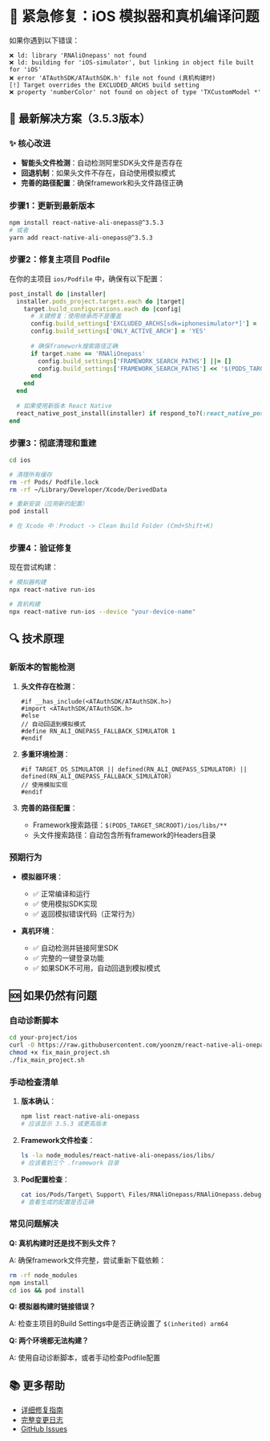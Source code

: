# 🚨 紧急修复：iOS 模拟器和真机编译问题

如果你遇到以下错误：

```
❌ ld: library 'RNAliOnepass' not found
❌ ld: building for 'iOS-simulator', but linking in object file built for 'iOS'
❌ error 'ATAuthSDK/ATAuthSDK.h' file not found (真机构建时)
[!] Target overrides the EXCLUDED_ARCHS build setting
❌ property 'numberColor' not found on object of type 'TXCustomModel *'
```

## 🚀 最新解决方案（3.5.3版本）

### ✨ 核心改进
- **智能头文件检测**：自动检测阿里SDK头文件是否存在
- **回退机制**：如果头文件不存在，自动使用模拟模式
- **完善的路径配置**：确保framework和头文件路径正确

### 步骤1：更新到最新版本

```bash
npm install react-native-ali-onepass@^3.5.3
# 或者
yarn add react-native-ali-onepass@^3.5.3
```

### 步骤2：修复主项目 Podfile

在你的主项目 `ios/Podfile` 中，确保有以下配置：

```ruby
post_install do |installer|
  installer.pods_project.targets.each do |target|
    target.build_configurations.each do |config|
      # 关键修复：使用继承而不是覆盖
      config.build_settings['EXCLUDED_ARCHS[sdk=iphonesimulator*]'] = '$(inherited) arm64'
      config.build_settings['ONLY_ACTIVE_ARCH'] = 'YES'
      
      # 确保framework搜索路径正确
      if target.name == 'RNAliOnepass'
        config.build_settings['FRAMEWORK_SEARCH_PATHS'] ||= []
        config.build_settings['FRAMEWORK_SEARCH_PATHS'] << '$(PODS_TARGET_SRCROOT)/ios/libs/**'
      end
    end
  end
  
  # 如果使用新版本 React Native
  react_native_post_install(installer) if respond_to?(:react_native_post_install)
end
```

### 步骤3：彻底清理和重建

```bash
cd ios

# 清理所有缓存
rm -rf Pods/ Podfile.lock
rm -rf ~/Library/Developer/Xcode/DerivedData

# 重新安装（应用新的配置）
pod install

# 在 Xcode 中：Product -> Clean Build Folder (Cmd+Shift+K)
```

### 步骤4：验证修复

现在尝试构建：

```bash
# 模拟器构建
npx react-native run-ios

# 真机构建
npx react-native run-ios --device "your-device-name"
```

## 🔍 技术原理

### 新版本的智能检测

1. **头文件存在检测**：
   ```objc
   #if __has_include(<ATAuthSDK/ATAuthSDK.h>)
   #import <ATAuthSDK/ATAuthSDK.h>
   #else
   // 自动回退到模拟模式
   #define RN_ALI_ONEPASS_FALLBACK_SIMULATOR 1
   #endif
   ```

2. **多重环境检测**：
   ```objc
   #if TARGET_OS_SIMULATOR || defined(RN_ALI_ONEPASS_SIMULATOR) || defined(RN_ALI_ONEPASS_FALLBACK_SIMULATOR)
   // 使用模拟实现
   #endif
   ```

3. **完善的路径配置**：
   - Framework搜索路径：`$(PODS_TARGET_SRCROOT)/ios/libs/**`
   - 头文件搜索路径：自动包含所有framework的Headers目录

### 预期行为

- **模拟器环境**：
  - ✅ 正常编译和运行
  - ✅ 使用模拟SDK实现
  - ✅ 返回模拟错误代码（正常行为）
  
- **真机环境**：
  - ✅ 自动检测并链接阿里SDK
  - ✅ 完整的一键登录功能
  - ✅ 如果SDK不可用，自动回退到模拟模式

## 🆘 如果仍然有问题

### 自动诊断脚本

```bash
cd your-project/ios
curl -O https://raw.githubusercontent.com/yoonzm/react-native-ali-onepass/master/ios/fix_main_project.sh
chmod +x fix_main_project.sh
./fix_main_project.sh
```

### 手动检查清单

1. **版本确认**：
   ```bash
   npm list react-native-ali-onepass
   # 应该显示 3.5.3 或更高版本
   ```

2. **Framework文件检查**：
   ```bash
   ls -la node_modules/react-native-ali-onepass/ios/libs/
   # 应该看到三个 .framework 目录
   ```

3. **Pod配置检查**：
   ```bash
   cat ios/Pods/Target\ Support\ Files/RNAliOnepass/RNAliOnepass.debug.xcconfig
   # 查看生成的配置是否正确
   ```

### 常见问题解决

**Q: 真机构建时还是找不到头文件？**

A: 确保framework文件完整，尝试重新下载依赖：
```bash
rm -rf node_modules
npm install
cd ios && pod install
```

**Q: 模拟器构建时链接错误？**

A: 检查主项目的Build Settings中是否正确设置了 `$(inherited) arm64`

**Q: 两个环境都无法构建？**

A: 使用自动诊断脚本，或者手动检查Podfile配置

## 📚 更多帮助

- [详细修复指南](./iOS_SIMULATOR_FIX.md)
- [完整变更日志](./CHANGELOG.md)
- [GitHub Issues](https://github.com/yoonzm/react-native-ali-onepass/issues) 